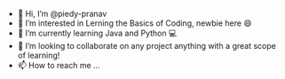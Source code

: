 - 👋 Hi, I’m @piedy-pranav
- 👀 I’m interested in Lerning the Basics of Coding, newbie here :smile:
- 🌱 I’m currently learning Java and Python :computer:
- 💞️ I’m looking to collaborate on any project anything with a great scope of learning!
- 📫 How to reach me ...

<!---
piedy-pranav/piedy-pranav is a ✨ special ✨ repository because its `README.md` (this file) appears on your GitHub profile.
You can click the Preview link to take a look at your changes.
--->
